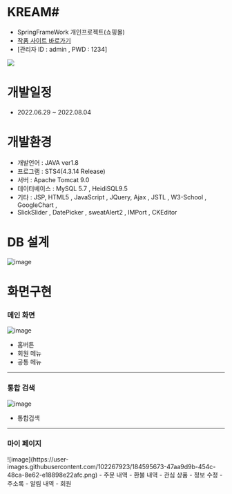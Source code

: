 # KREAM#
- SpringFrameWork 개인프로젝트(쇼핑몰)
- <a href="http://49.142.157.251:9090/javagreenS_pjh/">작품 사이트 바로가기</a>
- [관리자 ID : admin , PWD : 1234]

<a href="https://youtu.be/HJnKKoNnBkA"><img src="https://img.shields.io/badge/영상으로 보기-FF0000?style=for-the-badge&logo=YouTube&logoColor=red"></a>
# 개발일정
- 2022.06.29 ~ 2022.08.04
# 개발환경
- 개발언어 : JAVA ver1.8
- 프로그램 : STS4(4.3.14 Release)
- 서버 : Apache Tomcat 9.0
- 데이터베이스 : MySQL 5.7 , HeidiSQL9.5
- 기타 : JSP, HTML5 , JavaScript , JQuery, Ajax , JSTL , W3-School , GoogleChart ,
- SlickSlider , DatePicker , sweatAlert2 , IMPort , CKEditor
# DB 설계
![image](https://user-images.githubusercontent.com/102267923/184583500-5a952a10-5992-4f73-9a6f-f01442e95a8d.png)

# 화면구현

<h3>메인 화면</h3>

![image](https://user-images.githubusercontent.com/102267923/184595003-300da2e9-d59d-4ba2-88c0-8510a7210e47.png)
- 홈버튼
- 회원 메뉴
- 공통 메뉴


<hr/>
<h3>통합 검색</h3>

![image](https://user-images.githubusercontent.com/102267923/184595079-d1ed1fe9-3113-4efd-81e0-467db4598e46.png)
- 통합검색

<hr/>
<h3>마이 페이지</h3>
![image](https://user-images.githubusercontent.com/102267923/184595673-47aa9d9b-454c-48ca-8e62-e18898e22afc.png)
- 주문 내역
- 환불 내역
- 관심 상품
- 정보 수정
- 주소록
- 알림 내역
- 회원 

